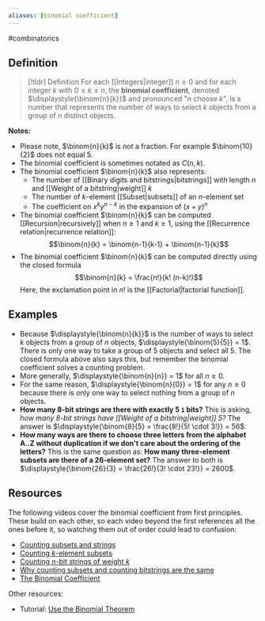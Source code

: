 ```yaml
---
aliases: [binomial coefficient]
--- 
```


#combinatorics 

## Definition 

> [!tldr] Definition
> For each [[Integers|integer]] $n \geq 0$ and for each integer $k$ with $0 \leq k \leq n$, the **binomial coefficient**, denoted $\displaystyle{\binom{n}{k}}$ and pronounced "$n$ choose $k$", is a number that represents the number of ways to select $k$ objects from a group of $n$ distinct objects. 

**Notes:**

- Please note, $\binom{n}{k}$ is *not* a fraction. For example $\binom{10}{2}$ does not equal $5$. 
- The binomial coefficient is sometimes notated as $C(n,k)$. 
- The binomial coefficient $\binom{n}{k}$ also represents: 
	- The number of [[Binary digits and bitstrings|bitstrings]] with length $n$ and [[Weight of a bitstring|weight]] $k$ 
	- The number of $k$-element [[Subset|subsets]] of an $n$-element set 
	- The coefficient on $x^ky^{n-k}$ in the expansion of $(x+y)^n$
- The binomial coefficient $\binom{n}{k}$ can be computed [[Recursion|recursively]] when $n \geq 1$ and $k \geq 1$, using the [[Recurrence relation|recurrence relation]]: 
$$\binom{n}{k} = \binom{n-1}{k-1} + \binom{n-1}{k}$$
- The binomial coefficient $\binom{n}{k}$ can be computed directly using the closed formula
$$\binom{n}{k} = \frac{n!}{k! (n-k)!}$$
Here, the exclamation point in $n!$ is the [[Factorial|factorial function]]. 

## Examples 

- Because $\displaystyle{\binom{n}{k}}$ is the number of ways to select $k$ objects from a group of $n$ objects, $\displaystyle{\binom{5}{5}} = 1$. There is only one way to take a group of 5 objects and select all 5. The closed formula above also says this, but remember the binomial coefficient solves a counting problem. 
- More generally, $\displaystyle{\binom{n}{n}} = 1$ for all $n \geq 0$. 
- For the same reason, $\displaystyle{\binom{n}{0}} = 1$ for any $n \geq 0$ because there is only one way to select nothing from a group of $n$ objects. 
- **How many 8-bit strings are there with exactly 5 `1` bits?** This is asking, *how many 8-bit strings have [[Weight of a bitstring|weight]] 5?* The answer is $\displaystyle{\binom{8}{5} = \frac{8!}{5! \cdot 3!}} = 56$. 
- **How many ways are there to choose three letters from the alphabet A..Z without duplication if we don't care about the ordering of the letters?** This is the same question as: **How many three-element subsets are there of a 26-element set?** The answer to both is $\displaystyle{\binom{26}{3} = \frac{26!}{3! \cdot 23!}} = 2600$. 

## Resources 

The following videos cover the binomial coefficient from first principles. These build on each other, so each video beyond the first references all the ones before it, so watching them out of order could lead to confusion: 
- [Counting subsets and strings](https://vimeo.com/714228019)
- [Counting $k$-element subsets](https://vimeo.com/714225614)
- [Counting $n$-bit strings of weight $k$](https://vimeo.com/618985119)
- [Why counting subsets and counting bitstrings are the same](https://vimeo.com/714227663)
- [The Binomial Coefficient](https://vimeo.com/621554165)


Other resources: 
- Tutorial: [Use the Binomial Theorem](https://courses.lumenlearning.com/waymakercollegealgebra/chapter/use-the-binomial-theorem/) 
